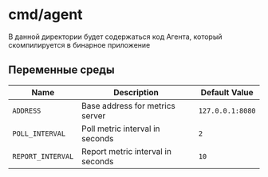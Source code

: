 # cmd/agent

В данной директории будет содержаться код Агента, который скомпилируется в бинарное приложение

## Переменные среды 

| Name              | Description                       | Default Value    |
|-------------------|-----------------------------------|------------------|
| `ADDRESS`         | Base address for metrics server   | `127.0.0.1:8080` |
| `POLL_INTERVAL`   | Poll metric interval in seconds   | `2`              |
| `REPORT_INTERVAL` | Report metric interval in seconds | `10`             |